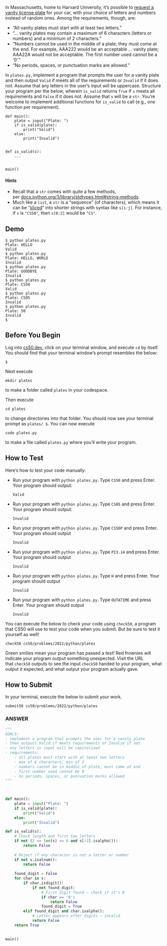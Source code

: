 In Massachusetts, home to Harvard University, it’s possible to [request a vanity license plate](https://www.mass.gov/how-to/request-a-vanity-license-plate) for your car, with your choice of letters and numbers instead of random ones. Among the requirements, though, are:

- “All vanity plates must start with at least two letters.”
- “… vanity plates may contain a maximum of 6 characters (letters or numbers) and a minimum of 2 characters.”
- “Numbers cannot be used in the middle of a plate; they must come at the end. For example, AAA222 would be an acceptable … vanity plate; AAA22A would not be acceptable. The first number used cannot be a ‘0’.”
- “No periods, spaces, or punctuation marks are allowed.”

In `plates.py`, implement a program that prompts the user for a vanity plate and then output `Valid` if meets all of the requirements or `Invalid` if it does not. Assume that any letters in the user’s input will be uppercase. Structure your program per the below, wherein `is_valid` returns `True` if `s` meets all requirements and `False` if it does not. Assume that `s` will be a `str`. You’re welcome to implement additional functions for `is_valid` to call (e.g., one function per requirement).

```
def main():
    plate = input("Plate: ")
    if is_valid(plate):
        print("Valid")
    else:
        print("Invalid")


def is_valid(s):
    ...


main()
```

#### Hints
- Recall that a `str` comes with quite a few methods, per [docs.python.org/3/library/stdtypes.html#string-methods](https://docs.python.org/3/library/stdtypes.html#string-methods).
- Much like a `list`, a `str` is a “sequence” (of characters), which means it can be “[sliced](https://docs.python.org/3/library/stdtypes.html#common-sequence-operations)” into shorter strings with syntax like `s[i:j]`. For instance, if `s` is `"CS50"`, then `s[0:2]` would be `"CS"`.

## Demo
```
$ python plates.py
Plate: HELLO
Valid
$ python plates.py
Plate: HELLO, WORLD
Invalid
$ python plates.py
Plate: GOODBYE
Invalid
$ python plates.py
Plate: CS50
Valid
$ python plates.py
Plate: CS05
Invalid
$ python plates.py
Plate: 50
Invalid
$
```

## Before You Begin

Log into [cs50.dev](https://cs50.dev/), click on your terminal window, and execute `cd` by itself. You should find that your terminal window’s prompt resembles the below:

```
$
```

Next execute

```
mkdir plates
```

to make a folder called `plates` in your codespace.

Then execute

```
cd plates
```

to change directories into that folder. You should now see your terminal prompt as `plates/ $`. You can now execute

```
code plates.py
```

to make a file called `plates.py` where you’ll write your program.

## How to Test

Here’s how to test your code manually:

- Run your program with `python plates.py`. Type `CS50` and press Enter. Your program should output:
    
    ```
    Valid
    ```
    
- Run your program with `python plates.py`. Type `CS05` and press Enter. Your program should output:
    
    ```
    Invalid
    ```
    
- Run your program with `python plates.py`. Type `CS50P` and press Enter. Your program should output
    
    ```
    Invalid
    ```
    
- Run your program with `python plates.py`. Type `PI3.14` and press Enter. Your program should output
    
    ```
    Invalid
    ```
    
- Run your program with `python plates.py`. Type `H` and press Enter. Your program should output
    
    ```
    Invalid
    ```
    
- Run your program with `python plates.py`. Type `OUTATIME` and press Enter. Your program should output
    
    ```
    Invalid
    ```
    

You can execute the below to check your code using `check50`, a program that CS50 will use to test your code when you submit. But be sure to test it yourself as well!

```
check50 cs50/problems/2022/python/plates
```

Green smilies mean your program has passed a test! Red frownies will indicate your program output something unexpected. Visit the URL that `check50` outputs to see the input `check50` handed to your program, what output it expected, and what output your program actually gave.

## How to Submit

In your terminal, execute the below to submit your work.

```
submit50 cs50/problems/2022/python/plates
```


### ANSWER
```python
"""
GOALS:
- implement a program that prompts the user for a vanity plate
- then outputs Valid if meets requirements or Invalid if not
- any letters in input will be capitalized
- requirements:
	- all plates must start with at least two letters
	- max of 6 characters, min of 2
	- numbers cannot be in middle of plate, must come at end
	- first number used cannot be 0
	- no periods, spaces, or puncuation marks allowed
"""

  

def main():
	plate = input("Plate: ")
	if is_valid(plate):
		print("Valid")
	else:
		print("Invalid")

def is_valid(s):
	# Check length and first two letters
	if not (2 <= len(s) <= 6 and s[:2].isalpha()):
		return False
		
	# Reject if any character is not a letter or number
	if not s.isalnum():
		return False
  
	found_digit = False
	for char in s:
		if char.isdigit():
			if not found_digit:
				# First digit found — check if it's 0
				if char == '0':
					return False
				found_digit = True
		elif found_digit and char.isalpha():
			# Letter appears after digits — invalid
			return False
	return True
  

main()
```